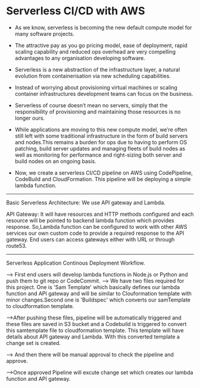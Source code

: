 # Serverless CI/CD with AWS

* As we know, serverless is becoming the new default compute model for many software projects.

* The attractive pay as you go pricing model, ease of deployment, rapid scaling capability and reduced ops overhead are very compelling advantages to any organisation developing software.

* Serverless is a new abstraction of the infrastructure layer, a natural evolution from containerisation via new scheduling capabilities.

* Instead of worrying about provisioning virtual machines or scaling container infrastructures development teams can focus on the business.

* Serverless of course doesn’t mean no servers, simply that the responsibility of provisioning and maintaining those resources is no longer ours.

* While applications are moving to this new compute model, we’re often still left with some traditional infrastructure in the form of build servers and nodes.This remains a burden for ops due to having to perform OS patching, build server updates and managing fleets of build nodes as well as monitoring for performance and right-sizing both server and build nodes on an ongoing basis.

* Now, we create a serverless CI/CD pipeline on AWS using CodePipeline, CodeBuild and CloudFormation. This pipeline will be deploying a simple lambda function.

---------------------------------
Basic Serverless Architecture:
We use API gateway and Lambda.

API Gateway: It will have resources and HTTP methods configured and each resource will be pointed to backend lambda function which provides response. So,Lambda function can be configured to work with other AWS services our own custom code to provide a required response to the API gateway. End users can access gateways either with URL or through route53.


--------------------------------------

Serverless Application Continous Deployment Workflow.

--> First end users will develop lambda functions in Node.js or Python and push them to git repo or CodeCommit.
--> We have two files required for this project. One is 'Sam Template' which basically defines our lambda function and API gateway and will be similar to Clouformation template with minor changes.Second one is 'Buildspec' which converts our samTemplate to cloudformation template.

-->After pushing these files, pipeline will be automatically triggered and these files are saved in S3 bucket and a Codebuild is triggered to convert this samtemplate file to cloudformation template. This template will have details about API gateway and Lambda. With this converted template a change set is created.

--> And then there will be manual approval to check the pipeline and approve.

-->Once approved Pipeline will excute change set which creates our lambda function and API gateway.
